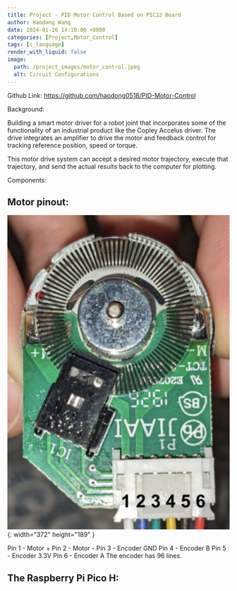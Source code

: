 ```yaml
---
title: Project - PID Motor Control Based on PIC32 Board
author: Haodong Wang
date: 2024-01-16 14:10:00 +0800
categories: [Project,Motor_Control]
tags: [c_language]
render_with_liquid: false
image:
  path: /project_images/motor_control.jpeg
  alt: Circuit Configurations
---
```


Github Link: https://github.com/haodong0518/PID-Motor-Control

Background:

Building a smart motor driver for a robot joint that incorporates some of the functionality of an industrial product like the Copley Accelus driver. The drive integrates an amplifier to drive the motor and feedback control for tracking reference position, speed or torque.

This motor drive system can accept a desired motor trajectory, execute that trajectory, and send the actual results back to the computer for plotting.

Components:

## Motor pinout:

![Desktop View](/project_images/Motor_control/Motor_pins.png){: width="372" height="189" }


Pin 1 - Motor +
Pin 2 - Motor -
Pin 3 - Encoder GND
Pin 4 - Encoder B
Pin 5 - Encoder 3.3V
Pin 6 - Encoder A
The encoder has 96 lines.


## The Raspberry Pi Pico H:
